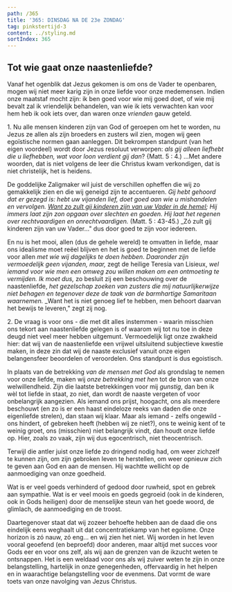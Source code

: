 ```yaml
---
path: /365
title: '365: DINSDAG NA DE 23e ZONDAG'
tag: pinkstertijd-3
content: ../styling.md
sortIndex: 365
---
```


## Tot wie gaat onze naastenliefde?

Vanaf het ogenblik dat Jezus gekomen is om ons de Vader te openbaren, mogen wij niet meer karig zijn in onze liefde voor onze medemensen. Indien onze maatstaf mocht zijn: ik ben goed voor wie mij goed doet, of wie mij bevalt zal ik vriendelijk behandelen, van wie ik iets verwachten kan voor hem heb ik ook iets over, dan waren onze _vrienden_ gauw geteld.

1\. Nu alle mensen kinderen zijn van God of geroepen om het te worden, nu Jezus ze allen als zijn broeders en zusters wil zien, mogen wij geen egoïstische normen gaan aanleggen. Dit bekrompen standpunt (van het eigen voordeel) wordt door Jezus resoluut verworpen: _als gij alleen liefhebt die u liefhebben, wat voor loon verdient gij dan_? {Matt. 5 : 4.) ...Met andere woorden, dat is niet volgens de leer die Christus kwam verkondigen, dat is niet christelijk, het is heidens.

De goddelijke Zaligmaker wil juist de verschillen opheffen die wij zo gemakkelijk zien en die wij geneigd zijn te accentueren. _Gij hebt gehoord dat er gezegd is: hebt uw vijanden lief, doet goed aan wie u mishandelen en vervolgen. <u>Want zo zult gij kinderen zijn van uw Vader in de hemel</u>; Hij immers laat zijn zon opgaan over slechten en goeden. Hij laat het regenen over rechtvaardigen en onrechtvaardigen._ (Matt. 5 : 43-45.) _Zó zult gij kinderen zijn van uw Vader..." dus door goed te zijn voor iedereen.

En nu is het mooi, allen (dus de gehele wereld) te omvatten in liefde, maar ons idealisme moet reëel blijven en het is goed te beginnen met de liefde voor allen _met wie wij dagelijks te doen hebben_. _Daaronder zijn vermoedelijk geen vijanden, maar,_ zegt de heilige Teresia van Lisieux, _wel iemand voor wie men een omweg zou willen maken om een ontmoeting te vermijden._ _Ik moet dus,_ zo besluit zij een beschouwing over de naastenliefde, _het gezelschap zoeken van zusters die mij natuurlijkerwijze niet behagen en tegenover deze de taak van de barmhartige Samaritaan waarnemen._ _Want het is niet genoeg lief te hebben, men behoort daarvan het bewijs te leveren," zegt zij nog.

2\. De vraag is voor ons - die met dit alles instemmen - waarin misschien ons tekort aan naastenliefde gelegen is of waarom wij tot nu toe in deze deugd niet veel meer hebben uitgemunt. Vermoedelijk ligt onze zwakheid hier: dat wij van de naastenliefde een vrijwel uitsluitend subjectieve kwestie maken, in deze zin dat wij de naaste exclusief vanuit onze eigen belangensfeer beoordelen of veroordelen. Ons standpunt is dus egoistisch.

In plaats van de betrekking _van de mensen met God_ als grondslag te nemen voor onze liefde, maken wij _onze betrekking met hen_ tot de bron van onze welwillendheid. Zijn die laatste betrekkingen voor mij _gunstig_, dan ben ik wèl tot liefde in staat, zo niet, dan wordt de naaste vergeten of voor onbelangrijk aangezien.
Als iemand ons prijst, hoogacht, ons als meerdere beschouwt (en zo is er een haast eindeloze reeks van daden die onze eigenliefde strelen), dan staan wij klaar. Maar als iemand - zelfs ongewild - ons hindert, of gebreken heeft (hebben wij ze niet?), ons te weinig kent of te weinig groet, ons (misschien) niet belangrijk vindt, dan houdt onze liefde op. Hier, zoals zo vaak, zijn wij dus egocentrisch, niet theocentrisch.

Terwijl die antler juist onze liefde zo dringend nodig had, om weer zichzelf te kunnen zijn, om zijn gebroken leven te herstellen, om weer opnieuw zich te geven aan God en aan de mensen. Hij wachtte wellicht op de aanmoediging van onze goedheid.

Wat is er veel goeds verhinderd of gedood door ruwheid, spot en gebrek aan sympathie. Wat is er veel moois en goeds gegroeid (ook in de kinderen, ook in Gods heiligen) door de menselijke steun van het goede woord, de glimlach, de aanmoediging en de troost.

Daartegenover staat dat wij zozeer behoefte hebben aan de daad die ons eindelijk eens weghaalt uit dat concentratiekamp van het egoïsme. Onze horizon is zó nauw, zó eng... en wij zien het niet. Wij worden in het leven vooral geoefend
(en beproefd) door anderen, maar altijd met succes voor Gods eer en voor ons zelf, als wij aan de grenzen van de ikzucht weten te ontsnappen. Het is een weldaad voor ons als wij zuiver weten te zijn in onze belangstelling, hartelijk in onze genegenheden, offervaardig in het helpen en in waarachtige belangstelling voor de evenmens. Dat vormt de ware toets van onze navolging van Jezus Christus.